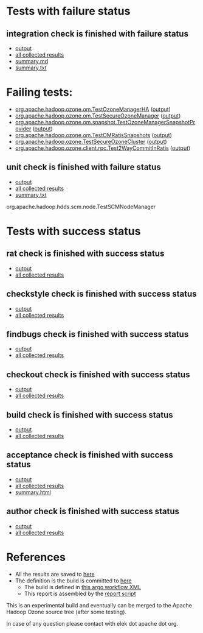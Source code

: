 # Tests with failure status

## integration check is finished with failure status

   * [output](https://raw.githubusercontent.com/elek/ozone-ci/master/pr/pr-hdds-2007-9nqwn/integration/output.log)
   * [all collected results](https://github.com/elek/ozone-ci/tree/master/pr/pr-hdds-2007-9nqwn/integration)
   * [summary.md](https://github.com/elek/ozone-ci/tree/master/pr/pr-hdds-2007-9nqwn/integration/summary.md)
   * [summary.txt](https://github.com/elek/ozone-ci/tree/master/pr/pr-hdds-2007-9nqwn/integration/summary.txt)

# Failing tests: 

 * [org.apache.hadoop.ozone.om.TestOzoneManagerHA](hadoop-ozone/integration-test/org.apache.hadoop.ozone.om.TestOzoneManagerHA.txt) ([output](hadoop-ozone/integration-test/org.apache.hadoop.ozone.om.TestOzoneManagerHA-output.txt/))
 * [org.apache.hadoop.ozone.om.TestSecureOzoneManager](hadoop-ozone/integration-test/org.apache.hadoop.ozone.om.TestSecureOzoneManager.txt) ([output](hadoop-ozone/integration-test/org.apache.hadoop.ozone.om.TestSecureOzoneManager-output.txt/))
 * [org.apache.hadoop.ozone.om.snapshot.TestOzoneManagerSnapshotProvider](hadoop-ozone/integration-test/org.apache.hadoop.ozone.om.snapshot.TestOzoneManagerSnapshotProvider.txt) ([output](hadoop-ozone/integration-test/org.apache.hadoop.ozone.om.snapshot.TestOzoneManagerSnapshotProvider-output.txt/))
 * [org.apache.hadoop.ozone.om.TestOMRatisSnapshots](hadoop-ozone/integration-test/org.apache.hadoop.ozone.om.TestOMRatisSnapshots.txt) ([output](hadoop-ozone/integration-test/org.apache.hadoop.ozone.om.TestOMRatisSnapshots-output.txt/))
 * [org.apache.hadoop.ozone.TestSecureOzoneCluster](hadoop-ozone/integration-test/org.apache.hadoop.ozone.TestSecureOzoneCluster.txt) ([output](hadoop-ozone/integration-test/org.apache.hadoop.ozone.TestSecureOzoneCluster-output.txt/))
 * [org.apache.hadoop.ozone.client.rpc.Test2WayCommitInRatis](hadoop-ozone/integration-test/org.apache.hadoop.ozone.client.rpc.Test2WayCommitInRatis.txt) ([output](hadoop-ozone/integration-test/org.apache.hadoop.ozone.client.rpc.Test2WayCommitInRatis-output.txt/))

## unit check is finished with failure status

   * [output](https://raw.githubusercontent.com/elek/ozone-ci/master/pr/pr-hdds-2007-9nqwn/unit/output.log)
   * [all collected results](https://github.com/elek/ozone-ci/tree/master/pr/pr-hdds-2007-9nqwn/unit)
   * [summary.txt](https://github.com/elek/ozone-ci/tree/master/pr/pr-hdds-2007-9nqwn/unit/summary.txt)

org.apache.hadoop.hdds.scm.node.TestSCMNodeManager


# Tests with success status

## rat check is finished with success status

   * [output](https://raw.githubusercontent.com/elek/ozone-ci/master/pr/pr-hdds-2007-9nqwn/rat/output.log)
   * [all collected results](https://github.com/elek/ozone-ci/tree/master/pr/pr-hdds-2007-9nqwn/rat)


## checkstyle check is finished with success status

   * [output](https://raw.githubusercontent.com/elek/ozone-ci/master/pr/pr-hdds-2007-9nqwn/checkstyle/output.log)
   * [all collected results](https://github.com/elek/ozone-ci/tree/master/pr/pr-hdds-2007-9nqwn/checkstyle)


## findbugs check is finished with success status

   * [output](https://raw.githubusercontent.com/elek/ozone-ci/master/pr/pr-hdds-2007-9nqwn/findbugs/output.log)
   * [all collected results](https://github.com/elek/ozone-ci/tree/master/pr/pr-hdds-2007-9nqwn/findbugs)


## checkout check is finished with success status

   * [output](https://raw.githubusercontent.com/elek/ozone-ci/master/pr/pr-hdds-2007-9nqwn/checkout/output.log)
   * [all collected results](https://github.com/elek/ozone-ci/tree/master/pr/pr-hdds-2007-9nqwn/checkout)


## build check is finished with success status

   * [output](https://raw.githubusercontent.com/elek/ozone-ci/master/pr/pr-hdds-2007-9nqwn/build/output.log)
   * [all collected results](https://github.com/elek/ozone-ci/tree/master/pr/pr-hdds-2007-9nqwn/build)


## acceptance check is finished with success status

   * [output](https://raw.githubusercontent.com/elek/ozone-ci/master/pr/pr-hdds-2007-9nqwn/acceptance/output.log)
   * [all collected results](https://github.com/elek/ozone-ci/tree/master/pr/pr-hdds-2007-9nqwn/acceptance)
   * [summary.html](https://elek.github.io/ozone-ci/pr/pr-hdds-2007-9nqwn/acceptance/summary.html)


## author check is finished with success status

   * [output](https://raw.githubusercontent.com/elek/ozone-ci/master/pr/pr-hdds-2007-9nqwn/author/output.log)
   * [all collected results](https://github.com/elek/ozone-ci/tree/master/pr/pr-hdds-2007-9nqwn/author)




# References

 * All the results are saved to [here](https://github.com/elek/ozone-ci/tree/master/pr/pr-hdds-2007-9nqwn/)
 * The definition is the build is committed to [here](https://github.com/elek/argo-ozone)
    * The build is defined in [this argo workflow XML](https://github.com/elek/argo-ozone/blob/master/ozone-build.yaml)
    * This report is assembled by the [report script](https://github.com/elek/argo-ozone/blob/master/scripts/report.sh)

This is an experimental build and eventually can be merged to the Apache Hadoop Ozone source tree (after some testing).

In case of any question please contact with elek dot apache dot org.
